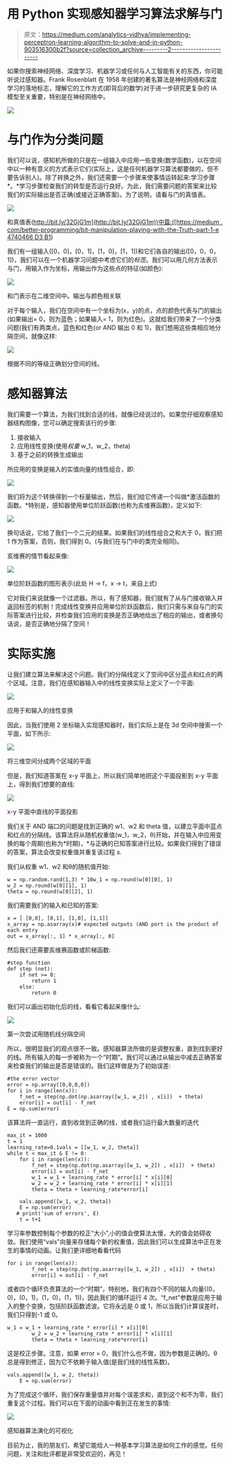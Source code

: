 # 用 Python 实现感知器学习算法求解与门

> 原文：<https://medium.com/analytics-vidhya/implementing-perceptron-learning-algorithm-to-solve-and-in-python-903516300b2f?source=collection_archive---------2----------------------->

如果你搜索神经网络、深度学习、机器学习或任何与人工智能有关的东西，你可能听说过感知器。Frank Rosenblatt 在 1958 年创建的著名算法是神经网络和深度学习的落地标志，理解它的工作方式(即背后的数学)对于进一步研究更复杂的 IA 模型至关重要，特别是在神经网络中。

![](img/2ea2e188d3435bf89658d09230968bd9.png)

# **与门作为分类问题**

我们可以说，感知机所做的只是在一组输入中应用一些变换(数学函数)，以在空间中以一种有意义的方式表示它们(实际上，这是任何机器学习算法都要做的，但不要告诉别人)。除了转换之外，我们还需要一个步骤来使事情运转起来:学习步骤*。*学习步骤检查我们的转型是否运行良好。为此，我们需要问题的答案来比较我们的实际输出是否正确(或接近正确答案)。为了说明，请看与门的真值表。

![](img/d6058a4ecb9e3b59ed360366f577267d.png)

和真值表([http://bit.ly/32GjG1m](http://bit.ly/32GjG1m))中篇:([https://medium . com/better-programming/bit-manipulation-playing-with-the-Truth-part-1-e 4740466 D3 B1](/better-programming/bit-manipulation-playing-with-the-truth-part-1-e4740466d3b1))

我们有一组输入([0，0]，[0，1]，[1，0]，[1，1])和它们各自的输出([0，0，0，1])，我们可以在一个机器学习问题中考虑它们的*标签*。我们可以用几何方法表示与门，用输入作为坐标，用输出作为这些点的特征(如颜色):

![](img/588f2bfcedd3ec48ea8c2da9bee033e9.png)

和门表示在二维空间中。输出与颜色相关联

对于每个输入，我们在空间中有一个坐标为(x，y)的点，点的颜色代表与门的输出(如果输出= 0，则为蓝色；如果输入= 1，则为红色)。这就给我们带来了一个分类问题(我们有两类点，蓝色和红色(or AND 输出 0 和 1)，我们想用这些类相应地分隔空间，就像这样:

![](img/012433e9f79d888043c93a04f600412c.png)

根据不同的等级正确划分空间的线。

# **感知器算法**

我们需要一个算法，为我们找到合适的线，就像已经说过的。如果您仔细观察感知器结构图像，您可以确定搜索该行的步骤:

1.  接收输入
2.  应用线性变换(使用*权重* w_1，w_2，theta)
3.  基于之前的转换生成输出

所应用的变换是输入的实值向量的线性组合，即:

![](img/7d95af8055075d62fe159699b5047a15.png)

我们将为这个转换得到一个标量输出，然后，我们给它传递一个叫做*激活函数的函数。*特别是，感知器使用单位阶跃函数(也称为亥维赛函数)，定义如下:

![](img/9ab5f6732eef134d3200123d6f58fcc7.png)

换句话说，它给了我们一个二元的结果。如果我们的线性组合之和大于 0，我们把 1 作为答案，否则，我们得到 0。(与我们在与门中的类完全相同)。

亥维赛的情节看起来像:

![](img/bae6c50892ce66de7e7da2bd382aa0ee.png)

单位阶跃函数的图形表示(此处 H -> f，x -> t，来自上式)

它对我们来说就像一个过滤器。所以，有了感知器，我们就有了从与门接收输入并返回标签的机制！完成线性变换并应用单位阶跃函数后，我们只需与来自与门的实际答案进行比较，并检查我们应用的变换是否正确地给出了相应的输出，或者换句话说，是否正确地分隔了空间！

# 实际实施

让我们建立算法来解决这个问题。我们的分隔线定义了空间中区分蓝点和红点的两个区域。注意，我们在感知器输入中的线性变换实际上定义了一个平面:

![](img/8fad2f3d222b593574756c5f4106017f.png)

应用于和输入的线性变换

因此，当我们使用 2 坐标输入实现感知器时，我们实际上是在 3d 空间中搜索一个平面，如下所示:

![](img/95243e9816721509b7be1afb37f6345e.png)

将三维空间分成两个区域的平面

但是，我们知道答案在 x-y 平面上，所以我们简单地把这个平面投影到 x-y 平面上，得到我们想要的直线:

![](img/dab9bf11a2811454925affdb466ef419.png)

x-y 平面中直线的平面投影

我们关于 AND 端口的问题是找到正确的 w1、w2 和 theta 值，以建立平面中蓝点和红点的分隔线。该算法将从随机权重值(w_1，w_2，θ)开始，并在输入中应用变换的每个周期(也称为*时期)，*与正确的已知答案进行比较。如果我们得到了错误的答案，算法会改变权重值并重复该过程 *s.*

我们从权重 w1、w2 和θ的随机值开始:

```
w = np.random.rand(1,3) * 10w_1 = np.round(w[0][0], 1)
w_2 = np.round(w[0][1], 1)
theta = np.round(w[0][2], 1)
```

我们需要我们的输入和已知的答案:

```
x = [ [0,0], [0,1], [1,0], [1,1]]
x_array = np.asarray(x)# expected outputs (AND port is the product of each entry
out = x_array[:, 1] * x_array[:, 0]
```

然后我们还需要亥维赛函数或阶梯函数:

```
#step function 
def step (net):
    if net >= 0:
        return 1
    else:
        return 0
```

我们可以画出初始化后的线，看看它看起来像什么:

![](img/21a2e1cbcbf65a116edc6457607a970d.png)

第一次尝试用随机线分隔空间

所以，很明显我们的观点很不一致。感知器算法所做的是调整权重，直到找到更好的线。所有输入的每一步被称为一个“时期”。我们可以通过从输出中减去正确答案来检查我们的输出是否是错误的。我们这样做是为了初始误差:

```
#the error vector 
error = np.array([0,0,0,0])
for i in range(len(x)):
    f_net = step(np.dot(np.asarray([w_1, w_2]) , x[i])  + theta)
    error[i] = out[i] - f_net
E = np.sum(error)
```

该算法将一直运行，直到收敛到正确的线，或者我们运行最大数量的迭代

```
max_it = 1000
t = 1
learning_rate=0.1vals = [[w_1, w_2, theta]]
while t < max_it & E != 0:
    for i in range(len(x)):
        f_net = step(np.dot(np.asarray([w_1, w_2]) , x[i])  + theta)
        error[i] = out[i] - f_net
        w_1 = w_1 + learning_rate * error[i] * x[i][0]
        w_2 = w_2 + learning_rate * error[i] * x[i][1]
        theta = theta + learning_rate*error[i]

    vals.append([w_1, w_2, theta])
    E = np.sum(error)
   # print('sum of errors', E)
    t = t+1
```

学习率参数控制每个参数的校正“大小”,小的值会使算法太慢，大的值会妨碍收敛。我们使用“vals”向量来存储每个新的权重值，因此我们可以生成算法中正在发生的事情的动画。让我们更详细地看看代码

```
for i in range(len(x)):
        f_net = step(np.dot(np.asarray([w_1, w_2]) , x[i])  + theta)
        error[i] = out[i] - f_net
```

或者四个循环负责算法的一个“时期”，特别地，我们有四个不同的输入向量((0，0)，(0，1)，(1，0)，(1，1))，因此我们的循环运行 4 次。“f_net”参数是应用于输入的整个变换，包括阶跃函数滤波。它将永远是 0 或 1，所以当我们计算误差时，我们只得到-1 或 0。

```
w_1 = w_1 + learning_rate * error[i] * x[i][0]
        w_2 = w_2 + learning_rate * error[i] * x[i][1]
        theta = theta + learning_rate*error[i]
```

这是校正步骤。注意，如果 error = 0，我们什么也不做，因为参数是正确的。θ总是得到修正，因为它不依赖于输入值(是我们线的线性系数)。

```
vals.append([w_1, w_2, theta])
    E = np.sum(error)
```

为了完成这个循环，我们保存重量值并对每个误差求和，直到这个和不为零，我们重复这个过程。我们可以在下面的动画中看到正在发生的事情:

![](img/4df7c874b33e95a6204fa17ef1640e5d.png)

感知器算法演化的可视化

目前为止，我的朋友们，希望它能给人一种基本学习算法是如何工作的感觉。任何问题，关注和批评都是非常受欢迎的，再见！